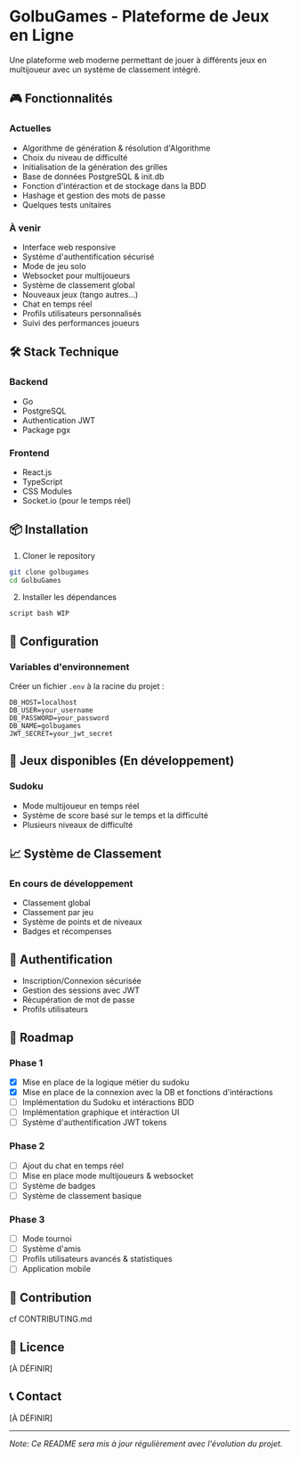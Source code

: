 # GolbuGames - Plateforme de Jeux en Ligne

Une plateforme web moderne permettant de jouer à différents jeux en multijoueur avec un système de classement intégré.

## 🎮 Fonctionnalités

### Actuelles
- Algorithme de génération & résolution d'Algorithme
- Choix du niveau de difficulté
- Initialisation de la génération des grilles
- Base de données PostgreSQL & init.db
- Fonction d'intéraction et de stockage dans la BDD
- Hashage et gestion des mots de passe
- Quelques tests unitaires

### À venir
- Interface web responsive
- Système d'authentification sécurisé
- Mode de jeu solo
- Websocket pour multijoueurs
- Système de classement global
- Nouveaux jeux (tango autres...)
- Chat en temps réel
- Profils utilisateurs personnalisés
- Suivi des performances joueurs

## 🛠 Stack Technique

### Backend
- Go
- PostgreSQL
- Authentication JWT
- Package pgx

### Frontend
- React.js
- TypeScript
- CSS Modules
- Socket.io (pour le temps réel)

## 📦 Installation

1. Cloner le repository
```bash
git clone golbugames
cd GolbuGames
```

2. Installer les dépendances 
```bash
script bash WIP
```

## 🔧 Configuration

### Variables d'environnement
Créer un fichier `.env` à la racine du projet :
```env
DB_HOST=localhost
DB_USER=your_username
DB_PASSWORD=your_password
DB_NAME=golbugames
JWT_SECRET=your_jwt_secret
```

## 🎲 Jeux disponibles (En développement)

### Sudoku
- Mode multijoueur en temps réel
- Système de score basé sur le temps et la difficulté
- Plusieurs niveaux de difficulté

## 📈 Système de Classement

### En cours de développement
- Classement global
- Classement par jeu
- Système de points et de niveaux
- Badges et récompenses

## 🔐 Authentification

- Inscription/Connexion sécurisée
- Gestion des sessions avec JWT
- Récupération de mot de passe
- Profils utilisateurs

## 🚀 Roadmap

### Phase 1
- [x] Mise en place de la logique métier du sudoku
- [x] Mise en place de la connexion avec la DB et fonctions d'intéractions
- [ ] Implémentation du Sudoku et intéractions BDD 
- [ ] Implémentation graphique et intéraction UI
- [ ] Système d'authentification JWT tokens
      
### Phase 2
- [ ] Ajout du chat en temps réel
- [ ] Mise en place mode multijoueurs & websocket
- [ ] Système de badges
- [ ] Système de classement basique

### Phase 3
- [ ] Mode tournoi
- [ ] Système d'amis
- [ ] Profils utilisateurs avancés & statistiques
- [ ] Application mobile

## 👥 Contribution

cf CONTRIBUTING.md

## 📝 Licence

[À DÉFINIR]

## 📞 Contact

[À DÉFINIR]

---

*Note: Ce README sera mis à jour régulièrement avec l'évolution du projet.*


